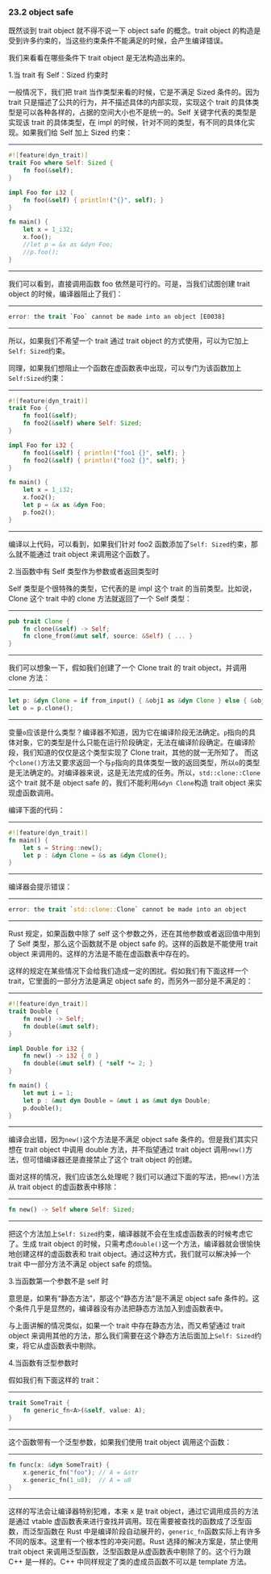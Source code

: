 ### 23.2 object safe

既然谈到 trait object 就不得不说一下 object safe 的概念。trait object 的构造是受到许多约束的，当这些约束条件不能满足的时候，会产生编译错误。

我们来看看在哪些条件下 trait object 是无法构造出来的。

1.当 trait 有 Self：Sized 约束时

一般情况下，我们把 trait 当作类型来看的时候，它是不满足 Sized 条件的。因为 trait 只是描述了公共的行为，并不描述具体的内部实现，实现这个 trait 的具体类型是可以各种各样的，占据的空间大小也不是统一的。Self 关键字代表的类型是实现该 trait 的具体类型，在 impl 的时候，针对不同的类型，有不同的具体化实现。如果我们给 Self 加上 Sized 约束：

---

```rust
#![feature(dyn_trait)]
trait Foo where Self: Sized {
    fn foo(&self);
}

impl Foo for i32 {
    fn foo(&self) { println!("{}", self); }
}

fn main() {
    let x = 1_i32;
    x.foo();
    //let p = &x as &dyn Foo;
    //p.foo();
}
```

---

我们可以看到，直接调用函数 foo 依然是可行的。可是，当我们试图创建 trait object 的时候，编译器阻止了我们：

---

```rust
error: the trait `Foo` cannot be made into an object [E0038]
```

---

所以，如果我们不希望一个 trait 通过 trait object 的方式使用，可以为它加上`Self: Sized`约束。

同理，如果我们想阻止一个函数在虚函数表中出现，可以专门为该函数加上`Self:Sized`约束：

---

```rust
#![feature(dyn_trait)]
trait Foo {
    fn foo1(&self);
    fn foo2(&self) where Self: Sized;
}

impl Foo for i32 {
    fn foo1(&self) { println!("foo1 {}", self); }
    fn foo2(&self) { println!("foo2 {}", self); }
}

fn main() {
    let x = 1_i32;
    x.foo2();
    let p = &x as &dyn Foo;
    p.foo2();
}
```

---

编译以上代码，可以看到，如果我们针对 foo2 函数添加了`Self: Sized`约束，那么就不能通过 trait object 来调用这个函数了。

2.当函数中有 Self 类型作为参数或者返回类型时

Self 类型是个很特殊的类型，它代表的是 impl 这个 trait 的当前类型。比如说，Clone 这个 trait 中的 clone 方法就返回了一个 Self 类型：

---

```rust
pub trait Clone {
    fn clone(&self) -> Self;
    fn clone_from(&mut self, source: &Self) { ... }
}
```

---

我们可以想象一下，假如我们创建了一个 Clone trait 的 trait object，并调用 clone 方法：

---

```rust
let p: &dyn Clone = if from_input() { &obj1 as &dyn Clone } else { &obj2 as &dyn Clone };
let o = p.clone();
```

---

变量`o`应该是什么类型？编译器不知道，因为它在编译阶段无法确定。`p`指向的具体对象，它的类型是什么只能在运行阶段确定，无法在编译阶段确定。在编译阶段，我们知道的仅仅是这个类型实现了 Clone trait，其他的就一无所知了。
而这个`clone()`方法又要求返回一个与`p`指向的具体类型一致的返回类型，所以`o`的类型是无法确定的。对编译器来说，这是无法完成的任务。所以，`std::clone::Clone`这个 trait 就不是 object safe 的，我们不能利用`&dyn Clone`构造 trait object 来实现虚函数调用。

编译下面的代码：

---

```rust
#![feature(dyn_trait)]
fn main() {
    let s = String::new();
    let p : &dyn Clone = &s as &dyn Clone();
}
```

---

编译器会提示错误：

---

```rust
error: the trait `std::clone::Clone` cannot be made into an object
```

---

Rust 规定，如果函数中除了 self 这个参数之外，还在其他参数或者返回值中用到了 Self 类型，那么这个函数就不是 object safe 的。这样的函数是不能使用 trait object 来调用的。这样的方法是不能在虚函数表中存在的。

这样的规定在某些情况下会给我们造成一定的困扰。假如我们有下面这样一个 trait，它里面的一部分方法是满足 object safe 的，而另外一部分是不满足的：

---

```rust
#![feature(dyn_trait)]
trait Double {
    fn new() -> Self;
    fn double(&mut self);
}

impl Double for i32 {
    fn new() -> i32 { 0 }
    fn double(&mut self) { *self *= 2; }
}

fn main() {
    let mut i = 1;
    let p : &mut dyn Double = &mut i as &mut dyn Double;
    p.double();
}
```

---

编译会出错，因为`new()`这个方法是不满足 object safe 条件的。但是我们其实只想在 trait object 中调用 double 方法，并不指望通过 trait object 调用`new()`方法，但可惜编译器还是直接禁止了这个 trait object 的创建。

面对这样的情况，我们应该怎么处理呢？我们可以通过下面的写法，把`new()`方法从 trait object 的虚函数表中移除：

---

```rust
fn new() -> Self where Self: Sized;
```

---

把这个方法加上`Self: Sized`约束，编译器就不会在生成虚函数表的时候考虑它了。生成 trait object 的时候，只需考虑`double()`这一个方法，编译器就会很愉快地创建这样的虚函数表和 trait object。通过这种方式，我们就可以解决掉一个 trait 中一部分方法不满足 object safe 的烦恼。

3.当函数第一个参数不是 self 时

意思是，如果有“静态方法”，那这个“静态方法”是不满足 object safe 条件的。这个条件几乎是显然的，编译器没有办法把静态方法加入到虚函数表中。

与上面讲解的情况类似，如果一个 trait 中存在静态方法，而又希望通过 trait object 来调用其他的方法，那么我们需要在这个静态方法后面加上`Self: Sized`约束，将它从虚函数表中剔除。

4.当函数有泛型参数时

假如我们有下面这样的 trait：

---

```rust
trait SomeTrait {
    fn generic_fn<A>(&self, value: A);
}
```

---

这个函数带有一个泛型参数，如果我们使用 trait object 调用这个函数：

---

```rust
fn func(x: &dyn SomeTrait) {
    x.generic_fn("foo"); // A = &str
    x.generic_fn(1_u8);  // A = u8
}
```

---

这样的写法会让编译器特别犯难，本来 x 是 trait object，通过它调用成员的方法是通过 vtable 虚函数表来进行查找并调用。现在需要被查找的函数成了泛型函数，而泛型函数在 Rust 中是编译阶段自动展开的，`generic_fn`函数实际上有许多不同的版本。这里有一个根本性的冲突问题。Rust 选择的解决方案是，禁止使用 trait object 来调用泛型函数，泛型函数是从虚函数表中剔除了的。这个行为跟 C++ 是一样的。C++ 中同样规定了类的虚成员函数不可以是 template 方法。
